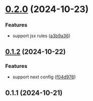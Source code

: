 # [0.2.0](https://gihub.com/rygent/eslint-config-terrax/compare/0.1.2...0.2.0) (2024-10-23)


### Features

* support jsx rules ([a3b9a36](https://gihub.com/rygent/eslint-config-terrax/commits/a3b9a3635c6c6aa4f9018eda948ffce0fb1485bf))



## [0.1.2](https://gihub.com/rygent/eslint-config-terrax/compare/0.1.1...0.1.2) (2024-10-22)


### Features

* support next config ([f04d976](https://gihub.com/rygent/eslint-config-terrax/commits/f04d976b2bdf0a76532c31896a2f3309f7dc1b8b))



## 0.1.1 (2024-10-21)



